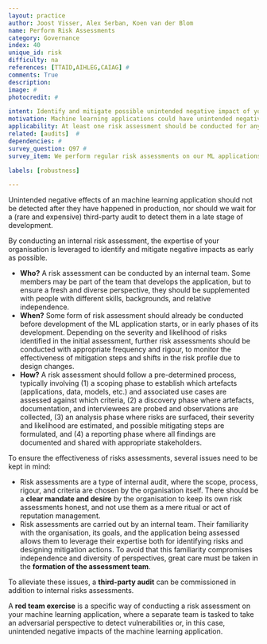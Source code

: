 ```yaml
---
layout: practice
author: Joost Visser, Alex Serban, Koen van der Blom
name: Perform Risk Assessments
category: Governance
index: 40
unique_id: risk
difficulty: na
references: [TTAID,AIHLEG,CAIAG] #
comments: True
description:
image: #
photocredit: #

intent: Identify and mitigate possible unintended negative impact of your machine learning application. #
motivation: Machine learning applications could have unintended negative impact on your users, the organisation, other organisations, or society at large. A risk assessment is a deliberate, structured process to identify such risks before they occur, so mitigating measures can be designed and implemented.  #
applicability: At least one risk assessment should be conducted for any machine learning application before it goes live. When the stakes are higher (e.g. safety-relevant, vulnerable users, use of personal information), risk assessments should be conducted more frequently and more thoroughly. #
related: [audits]  #
dependencies: #
survey_question: Q97 #
survey_item: We perform regular risk assessments on our ML applications, addressing impact on users, organisations, and society.

labels: [robustness]

---
```


Unintended negative effects of an machine learning application should not be detected after they have happened in production, nor should we  wait for a (rare and expensive) third-party audit to detect them in a late stage of development.

By conducting an internal risk assessment, the expertise of your organisation is leveraged to identify and mitigate negative impacts as early as possible.

* **Who?** A risk assessment can be conducted by an internal team. Some members may be part of the team that develops the application, but to ensure a fresh and diverse perspective, they should be supplemented with people with different skills, backgrounds, and relative independence.
* **When?** Some form of risk assessment should already be conducted before development of the ML application starts, or in early phases of its development. Depending on the severity and likelihood of risks identified in the initial assessment, further risk assessments should be conducted with appropriate frequency and rigour, to monitor the effectiveness of mitigation steps and shifts in the risk profile due to design changes.
* **How?** A risk assessment should follow a pre-determined process, typically involving (1) a scoping phase to establish which artefacts (applications, data, models, etc.) and associated use cases are assessed against which criteria, (2) a discovery phase where artefacts, documentation, and interviewees are probed and observations are collected, (3) an analysis phase where risks are surfaced, their severity and likelihood are estimated, and possible mitigating steps are formulated, and (4) a reporting phase where all findings are documented and shared with appropriate stakeholders.

To ensure the effectiveness of risks assessments, several issues need to be kept in mind:

* Risk assessments are a type of internal audit, where the scope, process, rigour, and criteria are chosen by the organisation itself. There should be a **clear mandate and desire** by the organisation to keep its own risk assessments honest, and not use them as a mere ritual or act of reputation management.
* Risk assessments are carried out by an internal team. Their familiarity with the organisation, its goals, and the application being assessed allows them to leverage their expertise both for identifying risks and designing mitigation actions. To avoid that this familiarity compromises independence and diversity of perspectives, great care must be taken in the **formation of the assessment team**.

To alleviate these issues, a **third-party audit** can be commissioned in addition to internal risks assessments.

A **red team exercise** is a specific way of conducting a risk assessment on your machine learning application, where a separate team is tasked to take an adversarial perspective to detect vulnerabilities or, in this case, unintended negative impacts of the machine learning application.
